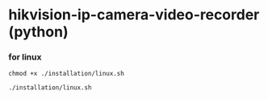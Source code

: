 # hikvision-ip-camera-video-recorder (python)

### for linux
```
chmod +x ./installation/linux.sh
```
```
./installation/linux.sh
```
